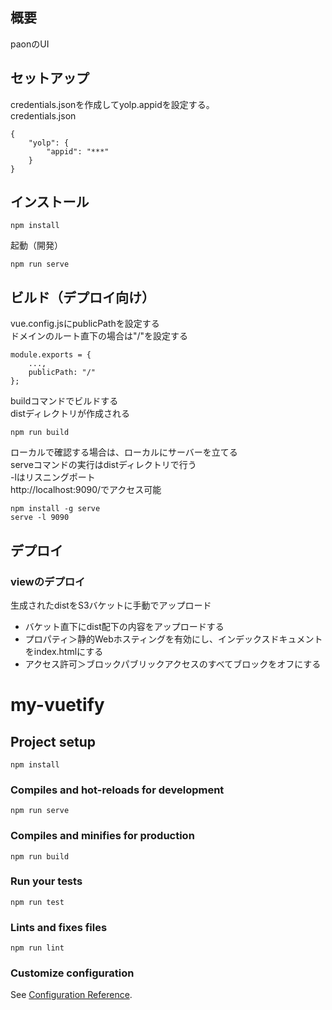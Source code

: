 ## 概要
paonのUI

## セットアップ
credentials.jsonを作成してyolp.appidを設定する。  
credentials.json
```
{
    "yolp": {
        "appid": "***"
    }
}

```
## インストール
```
npm install
```

起動（開発）
```
npm run serve
```

## ビルド（デプロイ向け）  
vue.config.jsにpublicPathを設定する  
ドメインのルート直下の場合は"/"を設定する  
```
module.exports = {
    ...,
    publicPath: "/"
};
```
buildコマンドでビルドする  
distディレクトリが作成される  
```
npm run build
```
ローカルで確認する場合は、ローカルにサーバーを立てる  
serveコマンドの実行はdistディレクトリで行う  
-lはリスニングポート  
http://localhost:9090/でアクセス可能  
```
npm install -g serve
serve -l 9090
```

## デプロイ
### viewのデプロイ
生成されたdistをS3バケットに手動でアップロード
* バケット直下にdist配下の内容をアップロードする
* プロパティ＞静的Webホスティングを有効にし、インデックスドキュメントをindex.htmlにする
* アクセス許可＞ブロックパブリックアクセスのすべてブロックをオフにする

# my-vuetify

## Project setup
```
npm install
```

### Compiles and hot-reloads for development
```
npm run serve
```

### Compiles and minifies for production
```
npm run build
```

### Run your tests
```
npm run test
```

### Lints and fixes files
```
npm run lint
```

### Customize configuration
See [Configuration Reference](https://cli.vuejs.org/config/).

